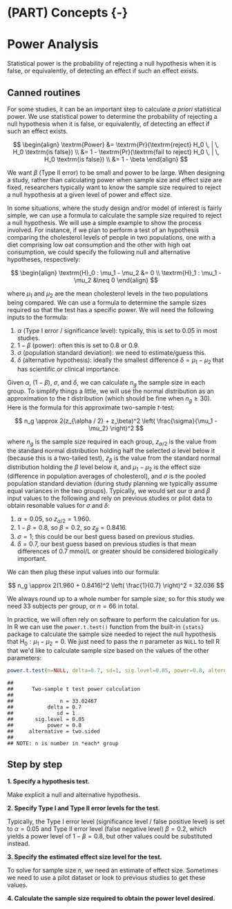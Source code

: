 


# (PART) Concepts {-}

# Power Analysis

<div class="alert alert-success">
Statistical power is the probability of rejecting a null hypothesis when it is false, or equivalently, of detecting an effect if such an effect exists.
</div>

## Canned routines

For some studies, it can be an important step to calculate *a priori* statistical power. We use statistical power to determine the probability of rejecting a null hypothesis when it is false, or equivalently, of detecting an effect if such an effect exists.

$$
\begin{align}
\textrm{Power} &= \textrm{Pr}(\textrm{reject} H_0 \, | \, H_0 \textrm{is false}) \\
               &= 1 - \textrm{Pr}(\textrm{fail to reject} H_0 \, | \, H_0 \textrm{is false}) \\
               &= 1 - \beta
\end{align}
$$

We want $\beta$ (Type II error) to be small and power to be large. When designing a study, rather than calculating power when sample size and effect size are fixed, researchers typically want to know the sample size required to reject a null hypothesis at a given level of power and effect size.

In some situations, where the study design and/or model of interest is fairly simple, we can use a formula to calculate the sample size required to reject a null hypothesis. We will use a simple example to show the process involved. For instance, if we plan to perform a test of an hypothesis comparing the cholesterol levels of people in two populations, one with a diet comprising low oat consumption and the other with high oat consumption, we could specify the following null and alternative hypotheses, respectively: 

$$
\begin{align}
\textrm{H}_0 : \mu_1 - \mu_2 &= 0 \\
\textrm{H}_1 : \mu_1 - \mu_2 &\neq 0
\end{align}
$$ 

where $\mu_1$ and $\mu_2$ are the mean cholesterol levels in the two populations being compared. We can use a formula to determine the sample sizes required so that the test has a specific power. We will need the following inputs to the formula:

1. $\alpha$ (Type I error / significance level): typically, this is set to $0.05$ in most studies.
2. $1 - \beta$ (power): often this is set to $0.8$ or $0.9$.
3. $\sigma$ (population standard deviation): we need to estimate/guess this.
4. $\delta$ (alternative hypothesis): ideally the smallest difference $\delta = \mu_1 - \mu_2$ that has scientific or clinical importance.

Given $\alpha$, $(1 - \beta)$, $\sigma$, and $\delta$, we can calculate $n_g$ the sample size in each group. To simplify things a little, we will use the normal distribution as an approximation to the $t$ distribution (which should be fine when $n_g \geq 30$). Here is the formula for this approximate two-sample $t$-test:

$$
n_g \approx 2(z_{\alpha / 2} + z_\beta)^2 \left( \frac{\sigma}{\mu_1 - \mu_2} \right)^2
$$

where $n_g$ is the sample size required in each group, $z_{\alpha/2}$ is the value from the standard normal distribution holding half the selected $\alpha$ level below it (because this is a two-tailed test), $z_\beta$ is the value from the standard normal distribution holding the $\beta$ level below it, and $\mu_1 - \mu_2$ is the effect size (difference in population averages of cholesterol), and $\sigma$ is the pooled population standard deviation (during study planning we typically assume equal variances in the two groups). Typically, we would set our $\alpha$ and $\beta$ input values to the following and rely on previous studies or pilot data to obtain resonable values for $\sigma$ and $\delta$:

1. $\alpha = 0.05$, so $z_{\alpha / 2} = 1.960$.
2. $1 - \beta = 0.8$, so $\beta = 0.2$, so $z_\beta = 0.8416$.
3. $\sigma = 1$; this could be our best guess based on previous studies.
4. $\delta = 0.7$, our best guess based on previous studies is that mean differences of 0.7 mmol/L or greater should be considered biologically important.

We can then plug these input values into our formula:

$$
n_g \approx 2(1.960 + 0.8416)^2 \left( \frac{1}{0.7} \right)^2 = 32.036
$$

We always round up to a whole number for sample size, so for this study we need 33 subjects per group, or $n=66$ in total.

In practice, we will often rely on software to perform the calculation for us. In R we can use the `power.t.test()` function from the built-in `{stats}` package to calculate the sample size needed to reject the null hypothesis that $\textrm{H}_0 : \mu_1 - \mu_2 = 0$. We just need to pass the $n$ parameter as `NULL` to tell R that we'd like to calculate sample size based on the values of the other parameters:


```r
power.t.test(n=NULL, delta=0.7, sd=1, sig.level=0.05, power=0.8, alternative="two.sided")
```

```
## 
##      Two-sample t test power calculation 
## 
##               n = 33.02467
##           delta = 0.7
##              sd = 1
##       sig.level = 0.05
##           power = 0.8
##     alternative = two.sided
## 
## NOTE: n is number in *each* group
```


## Step by step

**1. Specify a hypothesis test.**

Make explicit a null and alternative hypothesis.

**2. Specify Type I and Type II error levels for the test.**

Typically, the Type I error level (significance level / false positive level) is set to $\alpha=0.05$ and Type II error level (false negative level) $\beta=0.2$, which yields a power level of $1 - \beta = 0.8$, but other values could be substituted instead.

**3. Specify the estimated effect size level for the test.**

To solve for sample size $n$, we need an estimate of effect size. Sometimes we need to use a pilot dataset or look to previous studies to get these values.

**4. Calculate the sample size required to obtain the power level desired.**
